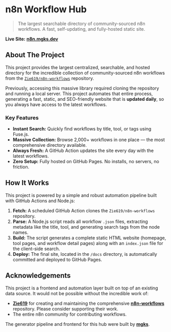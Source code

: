 # n8n Workflow Hub

> The largest searchable directory of community-sourced n8n workflows. A fast, self-updating, and fully-hosted static site.

**Live Site:** [**n8n.mgks.dev**](https://n8n.mgks.dev)

## About The Project

This project provides the largest centralized, searchable, and hosted directory for the incredible collection of community-sourced n8n workflows from the [`Zie619/n8n-workflows`](https://github.com/Zie619/n8n-workflows) repository.

Previously, accessing this massive library required cloning the repository and running a local server. This project automates that entire process, generating a fast, static, and SEO-friendly website that is **updated daily**, so you always have access to the latest workflows.

### Key Features

* **Instant Search:** Quickly find workflows by title, tool, or tags using Fuse.js.
* **Massive Collection:** Browse 2,000+ workflows in one place — the most comprehensive directory available.
* **Always Fresh:** A GitHub Action updates the site every day with the latest workflows.
* **Zero Setup:** Fully hosted on GitHub Pages. No installs, no servers, no friction.

## How It Works

This project is powered by a simple and robust automation pipeline built with GitHub Actions and Node.js:

1. **Fetch:** A scheduled GitHub Action clones the `Zie619/n8n-workflows` repository.
2. **Parse:** A Node.js script reads all workflow `.json` files, extracting metadata like the title, tool, and generating search tags from the node names.
3. **Build:** The script generates a complete static HTML website (homepage, tool pages, and workflow detail pages) along with an `index.json` file for the client-side search.
4. **Deploy:** The final site, located in the `/docs` directory, is automatically committed and deployed to GitHub Pages.

## Acknowledgements

This project is a frontend and automation layer built on top of an existing data source. It would not be possible without the incredible work of:

* **[Zie619](https://github.com/Zie619)** for creating and maintaining the comprehensive [**n8n-workflows**](https://github.com/Zie619/n8n-workflows) repository. Please consider supporting their work.
* The entire n8n community for contributing workflows.

The generator pipeline and frontend for this hub were built by **[mgks](https://github.com/mgks)**.